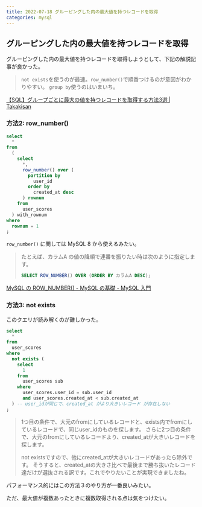 ```yaml
---
title: 2022-07-18 グルーピングした内の最大値を持つレコードを取得
categories: mysql
---
```


## グルーピングした内の最大値を持つレコードを取得

グルーピングした内の最大値を持つレコードを取得しようとして、下記の解説記事が良かった。

> `not exists`を使うのが最速。`row_number()`で順番つけるのが意図がわかりやすい。
`group by`使うのはいまいち。

[【SQL】グループごとに最大の値を持つレコードを取得する方法3選 \| Takakisan](https://takakisan.com/sql-max-in-each-group/)

### 方法2: row_number()

```sql
select
  *
from
  (
    select
      *,
      row_number() over (
        partition by
          user_id
        order by
          created_at desc
      ) rownum
    from
      user_scores
  ) with_rownum
where
  rownum = 1
;
```

`row_number()` に関しては MySQL 8 から使えるみたい。

> たとえば、カラムA の値の降順で連番を振りたい時は次のように指定します。
> 
> ```sql
> SELECT ROW_NUMBER() OVER (ORDER BY カラムA DESC);
> ```

[MySQL の ROW_NUMBER() - MySQL の基礎 - MySQL 入門](https://mysql.sql55.com/sql/mysql-row-number.php)

### 方法3: not exists

このクエリが読み解くのが難しかった。

```sql
select
  *
from
  user_scores
where
  not exists (
    select
      1
    from
      user_scores sub
    where
      user_scores.user_id = sub.user_id
      and user_scores.created_at < sub.created_at
  ) -- user_idが同じで、created_at がより大きいレコード が存在しない
;
```

> 1つ目の条件で、大元のfromにしているレコードと、exists内でfromにしているレコードで、同じuser_idのものを探します。
さらに2つ目の条件で、大元のfromにしているレコードより、created_atが大きいレコードを探します。
>
> not existsですので、他にcreated_atが大きいレコードがあったら除外です。
そうすると、created_atの大きさ比べで最後まで勝ち抜いたレコード達だけが選抜される訳です。これでやりたいことが実現できましたね。

パフォーマンス的にはこの方法３のやり方が一番良いみたい。

ただ、最大値が複数あったときに複数取得される点は気をつけたい。
